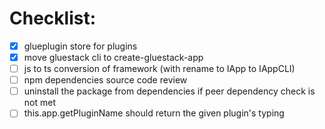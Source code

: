 # Checklist:

- [x] glueplugin store for plugins
- [x] move gluestack cli to create-gluestack-app
- [ ] js to ts conversion of framework (with rename to IApp to IAppCLI)
- [ ] npm dependencies source code review
- [ ] uninstall the package from dependencies if peer dependency check is not met
- [ ] this.app.getPluginName should return the given plugin's typing
